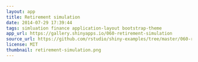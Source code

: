 ```yaml
---
layout: app
title: Retirement simulation
date: 2014-07-29 17:39:44
tags: simluation finance application-layout bootstrap-theme
app_url: https://gallery.shinyapps.io/060-retirement-simulation
source_url: https://github.com/rstudio/shiny-examples/tree/master/060-retirement-simulation
license: MIT
thumbnail: retirement-simulation.png
---
```

